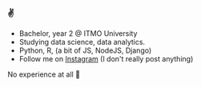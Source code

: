 ### :v:

- Bachelor, year 2 @ ITMO University 
- Studying data science, data analytics. 
- Python, R, (a bit of JS, NodeJS, Django)
- Follow me on [Instagram](https://www.instagram.com/nesterenkojul) (I don't really post anything)

No experience at all :no_good:
